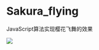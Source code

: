 # Sakura_flying
JavaScript算法实现樱花飞舞的效果


![](http://wx3.sinaimg.cn/large/801b5cdcgy1fivz8w2vp5g20qn0d6x6p.gif)
